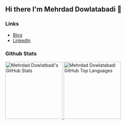 ## Hi there I'm Mehrdad Dowlatabadi 👋


### Links

  - [Blog](https://www.mehrdaddowlatabadi.com/)
  - [LinkedIn](https://www.linkedin.com/in/mehrdad-dowlatabadi/)
  
### Github Stats
        
<a href="https://github.com/Dowlatabadi">
  <img height="180em" src="https://github-readme-stats.vercel.app/api?username=Dowlatabadi&show_icons=true&theme=dark&count_private=true&&theme=radical" alt="Mehrdad Dowlatbadi's GitHub Stats" />
  <img height="180em" src="https://github-readme-stats.vercel.app/api/top-langs/?username=Dowlatabadi&theme=dark&layout=compact&theme=radical&bg_color=000aa000" 
    alt="Mehrdad Dowlatabadi GitHub Top Languages" />
</a>
